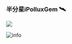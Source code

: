 ### 半分星iPolluxGem 🛰️

![](https://visitor-badge.glitch.me/badge?page_id=iPolluxGem.readme)

![info](https://github-readme-stats.vercel.app/api?username=iPolluxGem&show_icons=true&count_private=true&hide=prs&theme=default_repocard)

